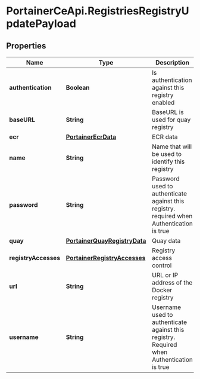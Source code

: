 # PortainerCeApi.RegistriesRegistryUpdatePayload

## Properties
Name | Type | Description | Notes
------------ | ------------- | ------------- | -------------
**authentication** | **Boolean** | Is authentication against this registry enabled | 
**baseURL** | **String** | BaseURL is used for quay registry | [optional] 
**ecr** | [**PortainerEcrData**](PortainerEcrData.md) | ECR data | [optional] 
**name** | **String** | Name that will be used to identify this registry | 
**password** | **String** | Password used to authenticate against this registry. required when Authentication is true | [optional] 
**quay** | [**PortainerQuayRegistryData**](PortainerQuayRegistryData.md) | Quay data | [optional] 
**registryAccesses** | [**PortainerRegistryAccesses**](PortainerRegistryAccesses.md) | Registry access control | [optional] 
**url** | **String** | URL or IP address of the Docker registry | 
**username** | **String** | Username used to authenticate against this registry. Required when Authentication is true | [optional] 


